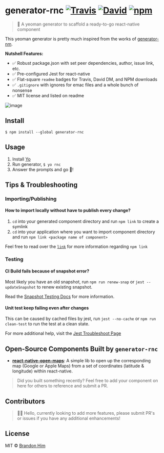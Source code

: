 # generator-rnc [![Travis](https://img.shields.io/travis/brh55/generator-rnc/master.svg?style=flat-square)](https://travis-ci.org/brh55/generator-rnc) [![David](https://img.shields.io/david/dev/brh55/generator-rnc.svg?style=flat-square)](https://david-dm.org/brh55/generator-rnc?type=dev) [![npm](https://img.shields.io/npm/dt/generator-rnc.svg?style=flat-square)](https://www.npmjs.com/package/generator-rnc)
> 🎩 A yeoman generator to scaffold a ready-to-go react-native component

This yeoman generator is pretty much inspired from the works of [generator-nm](https://github.com/sindresorhus/generator-nm).

**Nutshell Features:**
- ✅ Robust package.json with set peer dependencies, author, issue link, etc.
- ✅ Pre-configured Jest for react-native
- ✅ Flat-square `readme` badges for Travis, David DM, and NPM downloads
- ✅ `.gitignore` with ignores for emac files and a whole bunch of nonsense
- ✅ MIT license and listed on readme

![image](https://user-images.githubusercontent.com/6020066/28790560-37f7260c-75ef-11e7-8eb5-a55483f616cb.png)

## Install
`$ npm install --global generator-rnc`

## Usage
1. Install [Yo](http://yeoman.io/)
2. Run generator, `$ yo rnc`
3. Answer the prompts and go 🚀!

## Tips & Troubleshooting
### Importing/Publishing
#### How to import locally without have to publish every change?
1. `cd` into your generated component directory and run `npm link` to create a symlink
2. `cd` into your application where you want to import component directory and run `npm link <package name of component>`

Feel free to read over the [`link`](https://docs.npmjs.com/cli/link) for more information regarding `npm link`

### Testing
#### CI Build fails because of snapshot error?
Most likely you have an old snapshot, run `npm run renew-snap` or `jest --updateSnapshot` to renew existing snapshot.

Read the [Snapshot Testing Docs](https://facebook.github.io/jest/docs/en/snapshot-testing.html) for more information.

#### Unit test keep failing even after changes
This can be caused by cached files by jest, run `jest --no-cache` or `npm run clean-test` to run the test at a clean state.

For more additional help, visit the [Jest Troubleshoot Page](https://facebook.github.io/jest/docs/en/troubleshooting.html#content)

## Open-Source Components Built by `generator-rnc`
- **[react-native-open-maps](https://github.com/brh55/react-native-open-maps)**: A simple lib to open up the corresponding map (Google or Apple Maps) from a set of coordinates (latitude & longitude) within react-native.

> Did you built something recently? Feel free to add your component on here for others to reference and submit a PR.

## Contributors
> 👋🏽  Hello, currently looking to add more features, please submit PR's or issues if you have any additional enhancements!

## License
MIT © [Brandon Him](https://github.com/brh55/generator-rnc)
